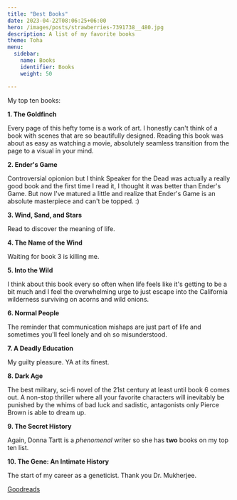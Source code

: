 ```yaml
---
title: "Best Books"
date: 2023-04-22T08:06:25+06:00
hero: /images/posts/strawberries-7391738__480.jpg
description: A list of my favorite books
theme: Toha
menu:
  sidebar:
    name: Books
    identifier: Books
    weight: 50

---
```


My top ten books: 

**1. The Goldfinch**  

Every page of this hefty tome is a work of art. I honestly can't think of a book with scenes that are so beautifully designed. Reading this book was about as easy as watching a movie, absolutely seamless transition from the page to a visual in your mind. 

**2. Ender's Game**

Controversial opionion but I think Speaker for the Dead was actually a really good book and the first time I read it, I thought it was better than Ender's Game. But now I've matured a little and realize that Ender's Game is an absolute masterpiece and can't be topped. :)

**3. Wind, Sand, and Stars** 

Read to discover the meaning of life.

**4. The Name of the Wind**

Waiting for book 3 is killing me. 

**5. Into the Wild**

I think about this book every so often when life feels like it's getting to be a bit much and I feel the overwhelming urge to just escape into the California wilderness surviving on acorns and wild onions. 

**6. Normal People**

The reminder that communication mishaps are just part of life and sometimes you'll feel lonely and oh so misunderstood. 

**7. A Deadly Education**

My guilty pleasure. YA at its finest. 
  
**8. Dark Age**

The best military, sci-fi novel of the 21st century at least until book 6 comes out. A non-stop thriller where all your favorite characters will inevitably be punished by the whims of bad luck and sadistic, antagonists only Pierce Brown is able to dream up. 

**9. The Secret History**

Again, Donna Tartt is a *phenomenal* writer so she has **two** books on my top ten list.  

**10. The Gene: An Intimate History**

The start of my career as a geneticist. Thank you Dr. Mukherjee. 

[Goodreads](https://www.goodreads.com/user/show/37787687-claire-hsieh)